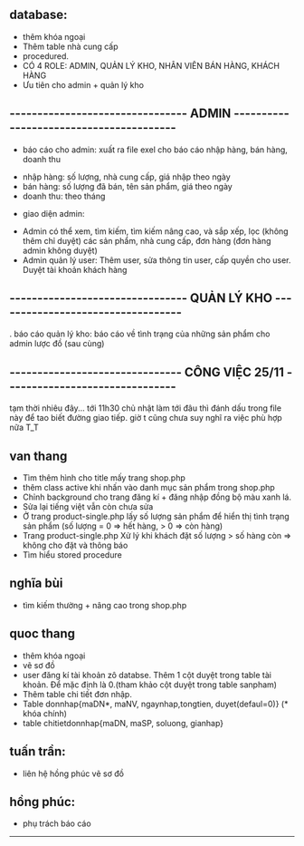 ## database:
- thêm khóa ngoại
- Thêm table nhà cung cấp
- procedured.
- CÓ 4 ROLE: ADMIN, QUẢN LÝ KHO, NHÂN VIÊN BÁN HÀNG, KHÁCH HÀNG
- Ưu tiên cho admin + quản lý kho
## -------------------------------- ADMIN ----------------------------------------
- báo cáo cho admin: xuất ra file exel cho báo cáo nhập hàng, bán hàng, doanh thu
+ nhập hàng: số lượng, nhà cung cấp, giá nhập theo ngày
+ bán hàng: số lượng đã bán, tên sản phẩm, giá theo ngày
+ doanh thu: theo tháng
- giao diện admin: 
+ Admin có thể xem, tìm kiếm, tìm kiếm nâng cao, và sắp xếp, lọc (không thêm chỉ duyệt) 
các sản phẩm, nhà cung cấp, đơn hàng (đơn hàng admin không duyệt)
+ Admin quản lý user: Thêm user, sửa thông tin user, cấp quyền cho user. Duyệt tài khoản khách hàng
## -------------------------------- QUẢN LÝ KHO ----------------------------------
. báo cáo quản lý kho:
báo cáo về tình trạng của những sản phẩm cho admin
lược đồ (sau cùng)

## ------------------------------- CÔNG VIỆC 25/11 -------------------------------
tạm thời nhiêu đây... tới 11h30 chủ nhật làm tới đâu thì đánh dấu trong file này để 
tao biết đường giao tiếp. giờ t cũng chưa suy nghĩ ra việc phù hợp nữa T_T 
## van thang
- Tìm thêm hình cho title mấy trang shop.php
- thêm class active khi nhấn vào danh mục sản phẩm trong shop.php
- Chỉnh background cho trang đăng kí + đăng nhập đồng bộ màu xanh lá.
- Sửa lại tiếng việt vẫn còn chưa sửa
- Ở trang product-single.php lấy số lượng sản phẩm để hiển thị tình trạng sản phẩm (số lượng = 0 => hết hàng, > 0 => còn hàng)
- Trang product-single.php Xử lý khi khách đặt số lượng > số hàng còn => không cho đặt và thông báo
- Tìm hiểu stored procedure  
## nghĩa bùi
- tìm kiếm thường + nâng cao trong shop.php
  
## quoc thang
- thêm khóa ngoại
- vẽ sơ đồ
- user đăng kí tài khoản zô databse. Thêm 1 cột duyệt trong table tài khoản. Để mặc định 
là 0.(tham khảo cột duyệt trong table sanpham)
- Thêm table chi tiết đơn nhập.
- Table donnhap{maDN*, maNV, ngaynhap,tongtien, duyet(defaul=0)} (* khóa chính)
- table chitietdonnhap{maDN, maSP, soluong, gianhap}
 

## tuấn trần:
- liên hệ hồng phúc vẽ sơ đồ

## hồng phúc:
- phụ trách báo cáo
------------------------------------------------------------------------------------

